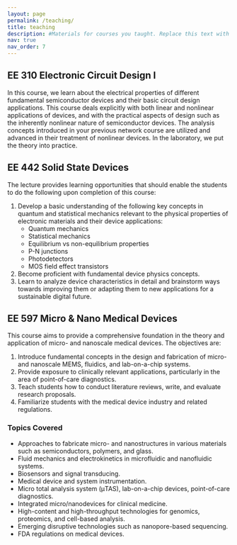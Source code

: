 ```yaml
---
layout: page
permalink: /teaching/
title: teaching
description: #Materials for courses you taught. Replace this text with your description.
nav: true
nav_order: 7
---
```



## EE 310 Electronic Circuit Design I

In this course, we learn about the electrical properties of different fundamental semiconductor devices and their basic circuit design applications. This course deals explicitly with both linear and nonlinear applications of devices, and with the practical aspects of design such as the inherently nonlinear nature of semiconductor devices. The analysis concepts introduced in your previous network course are utilized and advanced in their treatment of nonlinear devices. In the laboratory, we put the theory into practice.

## EE 442 Solid State Devices

The lecture provides learning opportunities that should enable the students to do the following upon completion of this course:

1. Develop a basic understanding of the following key concepts in quantum and statistical mechanics relevant to the physical properties of electronic materials and their device applications:
   - Quantum mechanics
   - Statistical mechanics
   - Equilibrium vs non-equilibrium properties
   - P-N junctions
   - Photodetectors
   - MOS field effect transistors
2. Become proficient with fundamental device physics concepts.
3. Learn to analyze device characteristics in detail and brainstorm ways towards improving them or adapting them to new applications for a sustainable digital future.

## EE 597 Micro & Nano Medical Devices

This course aims to provide a comprehensive foundation in the theory and application of micro- and nanoscale medical devices. The objectives are:

1. Introduce fundamental concepts in the design and fabrication of micro- and nanoscale MEMS, fluidics, and lab-on-a-chip systems.
2. Provide exposure to clinically relevant applications, particularly in the area of point-of-care diagnostics.
3. Teach students how to conduct literature reviews, write, and evaluate research proposals.
4. Familiarize students with the medical device industry and related regulations.

### Topics Covered

- Approaches to fabricate micro- and nanostructures in various materials such as semiconductors, polymers, and glass.
- Fluid mechanics and electrokinetics in microfluidic and nanofluidic systems.
- Biosensors and signal transducing.
- Medical device and system instrumentation.
- Micro total analysis system (μTAS), lab-on-a-chip devices, point-of-care diagnostics.
- Integrated micro/nanodevices for clinical medicine.
- High-content and high-throughput technologies for genomics, proteomics, and cell-based analysis.
- Emerging disruptive technologies such as nanopore-based sequencing.
- FDA regulations on medical devices.
